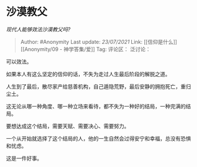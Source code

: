 # 沙漠教父
*现代人能够效法沙漠教父吗?*

> Author: #Anonymity
> Last update: *23/07/2021*
> Link: [[信仰是什么]] [[Anonymity/09 - 神学答集/爱]]
> Tag:
> 评论区：
> 泛讨论：

可以效法。

如果本人有这么坚定的信仰的话，不失为走过人生最后阶段的解脱之道。

人生到了最后，散尽家产给慈善机构，自己遁隐荒野，最后安静的拥抱死亡，重归尘土。

这无论从哪一种角度、哪一种立场来看待，都不失为一种好的结局，一种完满的结局。

要想达成这个结局，需要天赋、需要决心、需要努力。

一个从开始就选择了这个结局的人，他的一生自然会过得安宁和幸福，总没有恐惧和忧虑。

这是一件好事。
